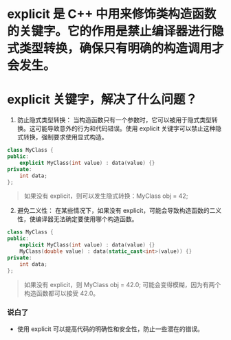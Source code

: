 # explicit 是 C++ 中用来修饰类构造函数的关键字。它的作用是禁止编译器进行隐式类型转换，确保只有明确的构造调用才会发生。
# explicit 关键字，解决了什么问题？
1. 防止隐式类型转换： 当构造函数只有一个参数时，它可以被用于隐式类型转换。这可能导致意外的行为和代码错误。使用 explicit 关键字可以禁止这种隐式转换，强制要求使用显式构造。
```C++
class MyClass {
public:
    explicit MyClass(int value) : data(value) {}
private:
    int data;
};

 ```
> 如果没有 explicit，则可以发生隐式转换：MyClass obj = 42;
2. 避免二义性： 在某些情况下，如果没有 explicit，可能会导致构造函数的二义性，使编译器无法确定要使用哪个构造函数。
```C++
class MyClass {
public:
    explicit MyClass(int value) : data(value) {}
    MyClass(double value) : data(static_cast<int>(value)) {}
private:
    int data;
};

 ```
> 如果没有 explicit，则 MyClass obj = 42.0; 可能会变得模糊，因为有两个构造函数都可以接受 42.0。

### 说白了
* 使用 explicit 可以提高代码的明确性和安全性，防止一些潜在的错误。



